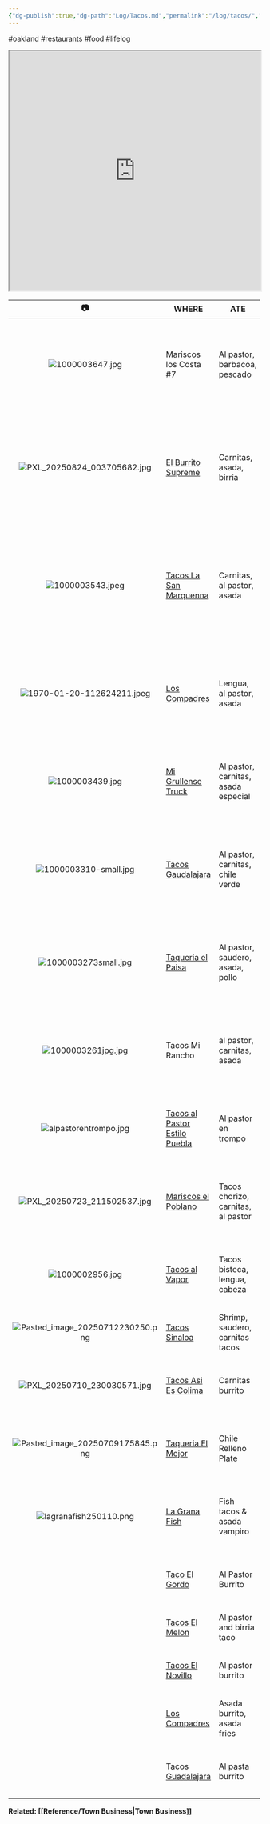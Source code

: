 ```yaml
---
{"dg-publish":true,"dg-path":"Log/Tacos.md","permalink":"/log/tacos/","title":"Taco Log","noteIcon":"chest"}
---
```


#oakland #restaurants #food #lifelog 
<iframe src="https://www.google.com/maps/d/u/0/embed?mid=1MAn35xBbJzQFmKqYmuo7dWQUp-IBtHw&ehbc=2E312F" width="100%" height=480></iframe>

|                  📷                  | WHERE                                                                                                                              | ATE                                 | WHEN                 | THOUGHTS                                                                                                               |        💸         |
| :----------------------------------: | ---------------------------------------------------------------------------------------------------------------------------------- | ----------------------------------- | -------------------- | ---------------------------------------------------------------------------------------------------------------------- | :---------------: |
|         ![1000003647.jpg](/img/user/System/Uploads/1000003647.jpg)          | Mariscos los Costa #7                                                                                                              | Al pastor, barbacoa, pescado        | [[Journal/2025/2025-08-24\|8/24]] | Really good tortillas and they grill everything nicely. Fish was best. Asada gordita next time.                        |  $10<br>💵<br>📱  |
|   ![PXL_20250824_003705682.jpg](/img/user/System/Uploads/PXL_20250824_003705682.jpg)    | [El Burrito Supreme](https://www.yelp.com/biz/el-burrito-supreme-oakland)                                                          | Carnitas, asada, birria             | [[Journal/2025/2025-08-23\|8/23]] | The carnitas was good but the others were under seasoned. There's better options in the area.                          |    $10.5<br>💵    |
|         ![1000003543.jpeg](/img/user/System/Uploads/1000003543.jpeg)         | [Tacos La San Marquenna](https://www.yelp.com/biz/tacos-la-san-marquenna-oakland)                                                  | Carnitas, al pastor, asada          | [[Journal/2025/2025-08-15\|8/15]] | Really good carnitas and better than average tortillas! And **cheap**! Need to come back for torta cubano and flautas. |     $9<br>💳      |
|    ![1970-01-20-112624211.jpeg](/img/user/System/Uploads/1970-01-20-112624211.jpeg)    | [Los Compadres](https://www.yelp.com/biz/los-compadres-taco-truck-oakland-2)                                                       | Lengua, al pastor, asada            | [[Journal/2025/2025-08-09\|8/9]]  | **Underrated** spot. Best asada burrito. Tacos were all excellent especially lengua. Cheap too                         |     $10<br>💳     |
|         ![1000003439.jpg](/img/user/System/Uploads/1000003439.jpg)          | [Mi Grullense Truck](https://www.yelp.com/biz/mi-grullense-taco-truck-oakland)                                                     | Al pastor, carnitas, asada especial | [[Journal/2025/2025-08-08\|8/8]]  | **Best al pastor** in Fruitvale. Really fresh pico de gallo. They take cards now!                                      | $13.5<br>💵<br>💳 |
|      ![1000003310-small.jpg](/img/user/System/Uploads/1000003310-small.jpg)       | [Tacos Gaudalajara](https://www.facebook.com/people/Tacos-Guadalajara-Taco-truck/100057399671945/)                                 | Al pastor, carnitas, chile verde    | [[2025-08-05\|8/5]]  | Not bad but there's better options on this corner. Carnitas was greasy, chile verde was decent.                        |     $13<br>💳     |
|       ![1000003273small.jpg](/img/user/System/Uploads/1000003273small.jpg)       | [Taqueria el Paisa](https://www.yelp.com/biz/taqueria-el-paisa-oakland)                                                            | Al pastor, saudero, asada, pollo    | [[2025-08-03\|8/3]]  | **Top tier** with lots of outdoor seating. Food is all amazing, one of the best spots in Fruitvale.                    |    $15.5<br>💳    |
|        ![1000003261jpg.jpg](/img/user/System/Uploads/1000003261jpg.jpg)        | Tacos Mi Rancho                                                                                                                    | al pastor, carnitas, asada          | [[Journal/2025/2025-08-02\|8/2]]  | Best spot by the Lake.  Crispy tortillas, generous crema and toppings, good salsa                                      |    $12.5<br>📱    |
|      ![alpastorentrompo.jpg](/img/user/System/Uploads/alpastorentrompo.jpg)       | [Tacos al Pastor Estilo Puebla](https://www.yelp.com/biz/tacos-al-pastor-estilo-puebla-oakland)                                    | Al pastor en trompo                 | [[Journal/2025/2025-07-26\|7/26]] | Excellent, smoky al pastor with pineapple. Hard to beat & unique.                                                      |     $15<br>💵     |
|   ![PXL_20250723_211502537.jpg](/img/user/System/Uploads/PXL_20250723_211502537.jpg)    | [Mariscos el Poblano](https://www.yelp.com/biz/mariscos-el-poblano-oakland)                                                        | Tacos chorizo, carnitas, al pastor  | [[Journal/2025/2025-07-23\|7/23]] | Pretty mid, should've done seafood. Camaron empanadas next time                                                        |    💵 <br>$14     |
|         ![1000002956.jpg](/img/user/System/Uploads/1000002956.jpg)          | [Tacos al Vapor](https://www.yelp.com/biz/tacos-al-vapor-oakland-3)                                                                | Tacos bisteca, lengua, cabeza       | [[Journal/2025/2025-07-20\|7/20]] | **Different** - steamed! No grease, bright flavors, great texture.                                                     |     $14<br>📱     |
| ![Pasted_image_20250712230250.png](/img/user/System/Uploads/Pasted_image_20250712230250.png) | [Tacos Sinaloa](https://tacossinaloaoakland.com/)                                                                                  | Shrimp, saudero, carnitas tacos     | [[Journal/2025/2025-07-12\|7/12]] | The saudero is underrated.                                                                                             |     $11<br>💳     |
|   ![PXL_20250710_230030571.jpg](/img/user/System/Uploads/PXL_20250710_230030571.jpg)    | [Tacos Asi Es Colima](https://www.yelp.com/biz/tacos-asi-es-colima-oakland-2)                                                      | Carnitas burrito                    | [[Journal/2025/2025-07-10\|7/10]] | Very good, lots of onion. Red sauce is fire roasted. Spicy!                                                            |     $14<br>💳     |
| ![Pasted_image_20250709175845.png](/img/user/System/Uploads/Pasted_image_20250709175845.png) | [Taqueria El Mejor](https://www.yelp.com/biz/taqueria-la-mejor-oakland)                                                            | Chile Relleno Plate                 | [[Journal/2025/2025-07-09\|7/09]] | Really good, large portions, cheap. Also serve baby burritos.                                                          |     $15<br>💵     |
|      ![lagranafish250110.png](/img/user/System/Uploads/lagranafish250110.png)      | [La Grana Fish](https://www.yelp.com/biz/la-grana-fish-oakland-3)                                                                  | Fish tacos & asada vampiro          | 1-10                 | **GOAT** spot. Vampiros are must order, fish tacos Baja style. Not cheap tho.                                          |      $20 💳       |
|                                      | [Taco El Gordo](https://www.yelp.com/biz/tacos-el-gordo-oakland-2)                                                                 | Al Pastor Burrito                   | 3-13                 | Excellent, good crema, next time try saudero.                                                                          |        💳         |
|                                      | [Tacos El Melon](https://www.yelp.com/biz/tacos-el-melon-oakland-2)                                                                | Al pastor and birria taco           | 3-14                 | Cheap, everything was really good.                                                                                     |        💳         |
|                                      | [Tacos El Novillo](https://www.yelp.com/biz/tacos-el-novillo-oakland-2)                                                            | Al pastor burrito                   | 3-17                 | LARGE burrito. Next time do asada.                                                                                     |        💳         |
|                                      | [Los Compadres](https://www.yelp.com/biz/los-compadres-taco-truck-oakland-2)                                                       | Asada burrito, asada fries          | 7-22                 | **Best asada** in Fruitvale. Friendly guys, really cheap.                                                              |     $12<br>💳     |
|                                      | Tacos [Guadalajara](https://www.google.com/search?channel=frs&client=firefox-b-1-d&q=tacos+guadalajara#rlimm=10656403252407561765) | Al pasta burrito                    | 2-19                 | Al pastor was good, red sauce was better than most.                                                                    |        💳         |

**Related: [[Reference/Town Business\|Town Business]]**